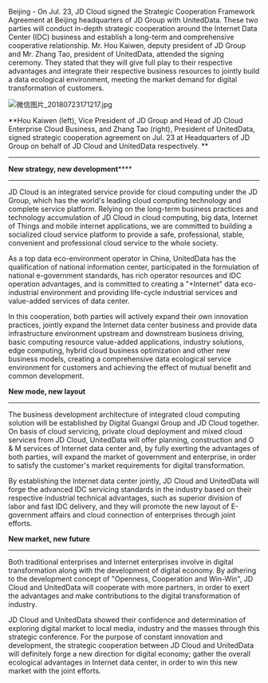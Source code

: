 Beijing - On Jul. 23, JD Cloud signed the Strategic Cooperation Framework Agreement at Beijing headquarters of JD Group with UnitedData. These two parties will conduct in-depth strategic cooperation around the Internet Data Center (IDC) business and establish a long-term and comprehensive cooperative relationship. Mr. Hou Kaiwen, deputy president of JD Group and Mr. Zhang Tao, president of UnitedData, attended the signing ceremony. They stated that they will give full play to their respective advantages and integrate their respective business resources to jointly build a data ecological environment, meeting the market demand for digital transformation of customers.

![微信图片_20180723171217.jpg]()

**Hou Kaiwen (left), Vice President of JD Group and Head of JD Cloud Enterprise Cloud Business, and Zhang Tao (right), President of UnitedData, signed strategic cooperation agreement on Jul. 23 at Headquarters of JD Group on behalf of JD Cloud and UnitedData respectively. **

****

**New strategy, new development******

****

JD Cloud is an integrated service provide for cloud computing under the JD Group, which has the world's leading cloud computing technology and complete service platform. Relying on the long-term business practices and technology accumulation of JD Cloud in cloud computing, big data, Internet of Things and mobile internet applications, we are committed to building a socialized cloud service platform to provide a safe, professional, stable, convenient and professional cloud service to the whole society.

As a top data eco-environment operator in China, UnitedData has the qualification of national information center, participated in the formulation of national e-government standards, has rich operator resources and IDC operation advantages, and is committed to creating a "+Internet" data eco-industrial environment and providing life-cycle industrial services and value-added services of data center.

In this cooperation, both parties will actively expand their own innovation practices, jointly expand the Internet data center business and provide data infrastructure environment upstream and downstream business driving, basic computing resource value-added applications, industry solutions, edge computing, hybrid cloud business optimization and other new business models, creating a comprehensive data ecological service environment for customers and achieving the effect of mutual benefit and common development.

**New mode, new layout**

****

The business development architecture of integrated cloud computing solution will be established by Digital Guangxi Group and JD Cloud together. On basis of cloud servicing, private cloud deployment and mixed cloud services from JD Cloud, UnitedData will offer planning, construction and O & M services of Internet data center and, by fully exerting the advantages of both parties, will expand the market of government and enterprise, in order to satisfy the customer's market requirements for digital transformation.

By establishing the Internet data center jointly, JD Cloud and UnitedData will forge the advanced IDC servicing standards in the industry based on their respective industrial technical advantages, such as superior division of labor and fast IDC delivery, and they will promote the new layout of E-government affairs and cloud connection of enterprises through joint efforts.

**New market, new future**

****

Both traditional enterprises and Internet enterprises involve in digital transformation along with the development of digital economy. By adhering to the development concept of "Openness, Cooperation and Win-Win", JD Cloud and UnitedData will cooperate with more partners, in order to exert the advantages and make contributions to the digital transformation of industry.

JD Cloud and UnitedData showed their confidence and determination of exploring digital market to local media, industry and the masses through this strategic conference. For the purpose of constant innovation and development, the strategic cooperation between JD Cloud and UnitedData will definitely forge a new direction for digital economy; gather the overall ecological advantages in Internet data center, in order to win this new market with the joint efforts.